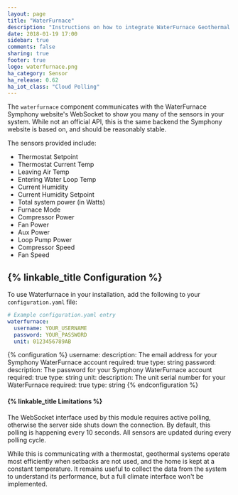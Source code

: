 ```yaml
---
layout: page
title: "WaterFurnace"
description: "Instructions on how to integrate WaterFurnace Geothermal System into Home Assistant."
date: 2018-01-19 17:00
sidebar: true
comments: false
sharing: true
footer: true
logo: waterfurnace.png
ha_category: Sensor
ha_release: 0.62
ha_iot_class: "Cloud Polling"
---
```


The `waterfurnace` component communicates with the WaterFurnace Symphony website's WebSocket to show you many of the sensors in your system. While not an official API, this is the same backend the Symphony website is based on, and should be reasonably stable.

The sensors provided include:

 - Thermostat Setpoint
 - Thermostat Current Temp
 - Leaving Air Temp
 - Entering Water Loop Temp
 - Current Humidity
 - Current Humidity Setpoint
 - Total system power (in Watts)
 - Furnace Mode
 - Compressor Power
 - Fan Power
 - Aux Power
 - Loop Pump Power
 - Compressor Speed
 - Fan Speed


## {% linkable_title Configuration %}

To use Waterfurnace in your installation, add the following to your `configuration.yaml` file:

```yaml
# Example configuration.yaml entry
waterfurnace:
  username: YOUR_USERNAME
  password: YOUR_PASSWORD
  unit: 0123456789AB
```

{% configuration %}
username:
  description: The email address for your Symphony WaterFurnace account
  required: true
  type: string
password:
  description: The password for your Symphony WaterFurnace account
  required: true
  type: string
unit:
  description: The unit serial number for your WaterFurnace
  required: true
  type: string
{% endconfiguration %}

#### {% linkable_title Limitations %}

The WebSocket interface used by this module requires active polling, otherwise the server side shuts down the connection. By default, this polling is happening every 10 seconds. All sensors are updated during every polling cycle.

While this is communicating with a thermostat, geothermal systems operate most efficiently when setbacks are not used, and the home is kept at a constant temperature. It remains useful to collect the data from the system to understand its performance, but a full climate interface won't be implemented.
